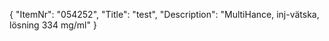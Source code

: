{
  "ItemNr": "054252",
  "Title": "test",
  "Description": "MultiHance, inj-vätska, lösning 334 mg/ml"
}